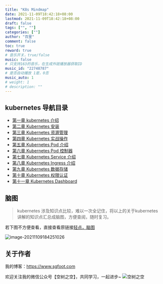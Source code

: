 ```yaml
---
title: "K8s Mindmap"
date: 2021-11-09T18:42:18+08:00
lastmod: 2021-11-09T18:42:18+08:00
draft: false
tags: ["", ""]
categories: [""]
author: "百里"
comment: false
toc: true
reward: true
# 音乐开关，true/false
music: false
# 只支持163的音乐，在生成外链播放器获取ID
music_id: "22748787"
# 是否自动播放 1是，0否
music_auto: 1
# weight: 1
# description: ""
---
```




## kubernetes 导航目录

- [第一章 kubernetes 介绍](https://sgfoot.com/k8s-intro.html)
- [第二章 Kubernetes 安装](https://sgfoot.com/k8s-install.html)
- [第三章 Kubernetes 资源管理](https://sgfoot.com/k8s-resource.html)
- [第四章 Kubernetes 实战操作](https://sgfoot.com/k8s-operation.html)
- [第五章 Kubernetes Pod 介绍](https://sgfoot.com/k8s-pod.html)
- [第六章 Kubernetes Pod 控制器](https://sgfoot.com/k8s-pod-controller.html)
- [第七章 Kubernetes Service 介绍](https://sgfoot.com/k8s-service.html)
- [第八章 Kubernetes Ingress 介绍](https://sgfoot.com/k8s-ingress.html)
- [第九章 Kubernetes 数据存储](https://sgfoot.com/k8s-storage.html)
- [第十章 Kubernetes 权限认证](https://sgfoot.com/k8s-permission.html)
- [第十一章 Kubernetes Dashboard](https://sgfoot.com/k8s-dashboard.html)

## 脑图

> kubernetes 涉及知识点比较，难以一次全记住，将以上的关于kubernetes 讲解的知识点汇总成脑图，方便查阅，随时复习。

若下图不方便查看，直接查看原链接[轻点，脑图](https://www.mubucm.com/doc/4vvLrwlmuSC)

![image-20211109184251026](https://img.sgfoot.com/b/image-20211109184251026.png?imageslim)













## 关于作者
我的博客：https://www.sgfoot.com

欢迎关注我的微信公众号【空树之空】，共同学习，一起进步~
![空树之空](https://img.sgfoot.com/b/20210122112114.png?imageslim)